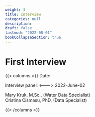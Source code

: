 ```yaml
---
weight: 3
title: Interview
categories: null
description: 
draft: false
lastmod: "2022-08-01"
bookCollapseSection: true
---
```


# First Interview

{{< columns >}} <!-- begin columns block -->
Date:

Interview panel:
<---> <!-- magic separator, between columns -->
2022-June-02

Mary Kruk, M.Sc., (Water Data Specialist)  
Cristina Cismasu, PhD, (Data Specialist)

{{< /columns >}}
